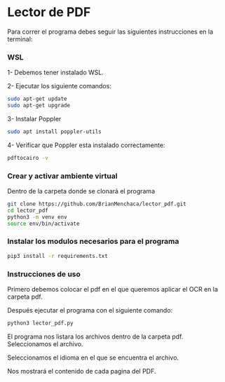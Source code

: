 # Lector de PDF

Para correr el programa debes seguir las siguientes instrucciones en la terminal:

### WSL

1- Debemos tener instalado WSL.

2- Ejecutar los siguiente comandos:
```sh
sudo apt-get update
sudo apt-get upgrade
```
3- Instalar Poppler
```sh
sudo apt install poppler-utils
```
4- Verificar que Poppler esta instalado correctamente:
```sh
pdftocairo -v
```

### Crear y activar ambiente virtual

Dentro de la carpeta donde se clonará el programa

```sh
git clone https://github.com/BrianMenchaca/lector_pdf.git
cd lector_pdf
python3 -m venv env
source env/bin/activate
```

### Instalar los modulos necesarios para el programa

```sh
pip3 install -r requirements.txt
```

### Instrucciones de uso

Primero debemos colocar el pdf en el que queremos aplicar el OCR en la carpeta pdf.

Después ejecutar el programa con el siguiente comando:
```sh
python3 lector_pdf.py
```

El programa nos listara los archivos dentro de la carpeta pdf.
Seleccionamos el archivo.

Seleccionamos el idioma en el que se encuentra el archivo.

Nos mostrará el contenido de cada pagina del PDF.